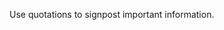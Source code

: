 <p class="abstract" style="border-bottom:hidden">Use quotations to signpost important information.</p>
